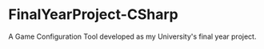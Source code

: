 # FinalYearProject-CSharp
A Game Configuration Tool developed as my University's final year project.
